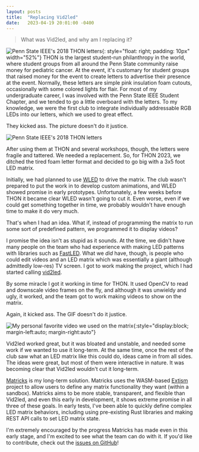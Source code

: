 ```yaml
---
layout: posts
title:  "Replacing Vid2led"
date:   2023-04-19 20:01:00 -0400
---
```

> What was Vid2led, and why am I replacing it?

![Penn State IEEE's 2018 THON letters](../../../assets/images/replacing-vid2led/thon-letters.jpg){: style="float: right; padding: 10px" width="52%"}
THON is the largest student-run philanthropy in the world, where student groups from all around the Penn State community raise money for pediatric cancer.
At the event, it's customary for student groups that raised money for the event to create letters to advertise their presence at the event. 
Normally, these letters are simple pink insulation foam cutouts, occasionally with some colored lights for flair.
For most of my undergraduate career, I was involved with the Penn State IEEE Student Chapter, and we tended to go a little overboard with the letters.
To my knowledge, we were the first club to integrate individually addressable RGB LEDs into our letters, which we used to great effect.

They kicked ass. The picture doesn't do it justice.

![Penn State IEEE's 2018 THON letters](../../../assets/images/replacing-vid2led/ieee-letters.jpg)

After using them at THON and several workshops, though, the letters were fragile and tattered. We needed a replacement. 
So, for THON 2023, we ditched the tired foam letter format and decided to go big with a 3x5 foot LED matrix.

Initially, we had planned to use [WLED](https://kno.wled.ge/) to drive the matrix. 
The club wasn't prepared to put the work in to develop custom animations, and WLED showed promise in early prototypes.
Unfortunately, a few weeks before THON it became clear WLED wasn't going to cut it. 
Even worse, even if we could get something together in time, we probably wouldn't have enough time to make it do very much.

That's when I had an idea. What if, instead of programming the matrix to run some sort of predefined pattern, we programmed it to display videos?

I promise the idea isn't as stupid as it sounds. 
At the time, we didn't have many people on the team who had experience with making LED patterns with libraries such as [FastLED](https://fastled.io/). 
What we *did* have, though, is people who could edit videos and an LED matrix which was essentially a giant (although admittedly low-res) TV screen.
I got to work making the project, which I had started calling [vid2led](https://github.com/wymcg/vid2led).

By some miracle I got it working in time for THON. 
It used OpenCV to read and downscale video frames on the fly, and although it was unwieldy and ugly, it worked, and the team got to work making videos to show on the matrix.

Again, it kicked ass. The GIF doesn't do it justice.

![My personal favorite video we used on the matrix](../../../assets/images/replacing-vid2led/kirby-matrix.gif){:style="display:block; margin-left:auto; margin-right:auto"}

Vid2led worked great, but it was bloated and unstable, and needed some work if we wanted to use it long-term.
At the same time, once the rest of the club saw what an LED matrix like this could do, ideas came in from all sides.
The ideas were great, but most of them were interactive in nature.
It was becoming clear that Vid2led wouldn't cut it long-term.

[Matricks](https://github.com/wymcg/matricks) is my long-term solution. 
Matricks uses the WASM-based [Extism](https://extism.org) project to allow users to define any matrix functionality they want (within a sandbox).
Matricks aims to be more stable, transparent, and flexible than Vid2led, and even this early in development, it shows extreme promise in all three of these goals.
In early tests, I've been able to quickly define complex LED matrix behaviors, including using pre-existing Rust libraries and making REST API calls to set LED matrix state.

I'm extremely encouraged by the progress Matricks has made even in this early stage, and I'm excited to see what the team can do with it. 
If you'd like to contribute, check out the [issues on GitHub](https://github.com/wymcg/matricks/issues)!
